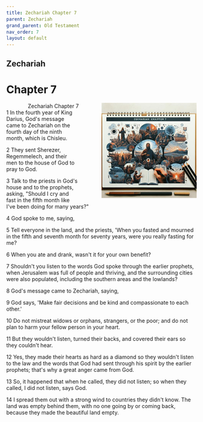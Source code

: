 ```yaml
---
title: Zechariah Chapter 7
parent: Zechariah
grand_parent: Old Testament
nav_order: 7
layout: default
---
```


## Zechariah

# Chapter 7

<div style="clear: both; text-align: right;">
    <div style="max-width: 50%; height: auto; float: right; margin: 0 0 10px 10px; padding-left: 10%;">
        <img src="/assets/Image/Zechariah/500/7.jpg" alt="Zechariah Chapter 7" class="chapter-image">
    </div>
    <figcaption style="font-size: 14px; text-align: right;">Zechariah Chapter 7</figcaption>
</div>
1 In the fourth year of King Darius, God's message came to Zechariah on the fourth day of the ninth month, which is Chisleu.

2 They sent Sherezer, Regemmelech, and their men to the house of God to pray to God.

3 Talk to the priests in God's house and to the prophets, asking, "Should I cry and fast in the fifth month like I've been doing for many years?"

4 God spoke to me, saying,

5 Tell everyone in the land, and the priests, 'When you fasted and mourned in the fifth and seventh month for seventy years, were you really fasting for me?

6 When you ate and drank, wasn't it for your own benefit?

7 Shouldn't you listen to the words God spoke through the earlier prophets, when Jerusalem was full of people and thriving, and the surrounding cities were also populated, including the southern areas and the lowlands?

8 God's message came to Zechariah, saying,

9 God says, 'Make fair decisions and be kind and compassionate to each other.'

10 Do not mistreat widows or orphans, strangers, or the poor; and do not plan to harm your fellow person in your heart.

11 But they wouldn't listen, turned their backs, and covered their ears so they couldn't hear.

12 Yes, they made their hearts as hard as a diamond so they wouldn't listen to the law and the words that God had sent through his spirit by the earlier prophets; that's why a great anger came from God.

13 So, it happened that when he called, they did not listen; so when they called, I did not listen, says God.

14 I spread them out with a strong wind to countries they didn't know. The land was empty behind them, with no one going by or coming back, because they made the beautiful land empty.


